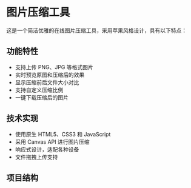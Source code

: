 # 图片压缩工具

这是一个简洁优雅的在线图片压缩工具，采用苹果风格设计，具有以下特点：

## 功能特性
- 支持上传 PNG、JPG 等格式图片
- 实时预览原图和压缩后的效果
- 显示压缩前后文件大小对比
- 支持自定义压缩比例
- 一键下载压缩后的图片

## 技术实现
- 使用原生 HTML5、CSS3 和 JavaScript
- 采用 Canvas API 进行图片压缩
- 响应式设计，适配各种设备
- 文件拖拽上传支持

## 项目结构